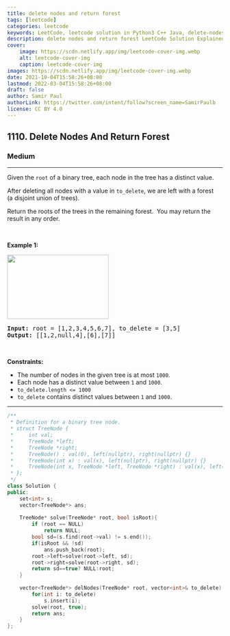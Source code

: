 ```yaml
---
title: delete nodes and return forest
tags: [leetcode]
categories: leetcode
keywords: LeetCode, leetcode solution in Python3 C++ Java, delete-nodes-and-return-forest solution
description: delete nodes and return forest LeetCode Solution Explained
cover:
    image: https://scdn.netlify.app/img/leetcode-cover-img.webp
    alt: leetcode-cover-img
    caption: leetcode-cover-img
images: https://scdn.netlify.app/img/leetcode-cover-img.webp
date: 2021-10-04T15:58:26+08:00
lastmod: 2022-03-04T15:58:26+08:00
draft: false
author: Samir Paul
authorLink: https://twitter.com/intent/follow?screen_name=SamirPaulb
license: CC BY 4.0
---
```



<h2>1110. Delete Nodes And Return Forest</h2><h3>Medium</h3><hr><div><p>Given the <code>root</code>&nbsp;of a binary tree, each node in the tree has a distinct value.</p>

<p>After deleting&nbsp;all nodes with a value in <code>to_delete</code>, we are left with a forest (a&nbsp;disjoint union of trees).</p>

<p>Return the roots of the trees in the remaining forest.&nbsp; You may return the result in any order.</p>

<p>&nbsp;</p>
<p><strong>Example 1:</strong></p>

<p><strong><img alt="" src="https://assets.leetcode.com/uploads/2019/07/01/screen-shot-2019-07-01-at-53836-pm.png" style="width: 237px; height: 150px;"></strong></p>

<pre><strong>Input:</strong> root = [1,2,3,4,5,6,7], to_delete = [3,5]
<strong>Output:</strong> [[1,2,null,4],[6],[7]]
</pre>

<p>&nbsp;</p>
<p><strong>Constraints:</strong></p>

<ul>
	<li>The number of nodes in the given tree is at most <code>1000</code>.</li>
	<li>Each node has a distinct value between <code>1</code> and <code>1000</code>.</li>
	<li><code>to_delete.length &lt;= 1000</code></li>
	<li><code>to_delete</code> contains distinct values between <code>1</code> and <code>1000</code>.</li>
</ul></div>

---




```cpp
/**
 * Definition for a binary tree node.
 * struct TreeNode {
 *     int val;
 *     TreeNode *left;
 *     TreeNode *right;
 *     TreeNode() : val(0), left(nullptr), right(nullptr) {}
 *     TreeNode(int x) : val(x), left(nullptr), right(nullptr) {}
 *     TreeNode(int x, TreeNode *left, TreeNode *right) : val(x), left(left), right(right) {}
 * };
 */
class Solution {
public:
    set<int> s;
    vector<TreeNode*> ans;
    
    TreeNode* solve(TreeNode* root, bool isRoot){
        if (root == NULL)
            return NULL;
        bool sd=(s.find(root->val) != s.end());
        if(isRoot && !sd)
            ans.push_back(root);
        root->left=solve(root->left, sd);
        root->right=solve(root->right, sd);
        return sd==true? NULL:root;     
    }
    
    vector<TreeNode*> delNodes(TreeNode* root, vector<int>& to_delete) {
        for(int i: to_delete)
            s.insert(i);
        solve(root, true);
        return ans;
    }
};
```
